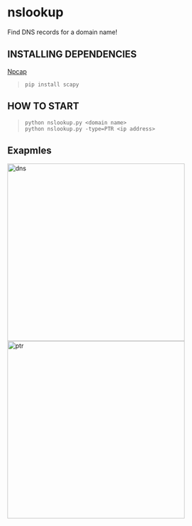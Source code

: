 # nslookup
Find DNS records for a domain name!

## INSTALLING DEPENDENCIES
[Npcap](https://npcap.com/#download "Npcap\n")
> `pip install scapy`


## HOW TO START
> `python nslookup.py <domain name>`  
> `python nslookup.py -type=PTR <ip address>`


## Exapmles
<img src="https://i.ibb.co/8ggwRr2/image.png" alt="dns" width="400"/>
<img src="https://i.ibb.co/9Vs4Yn5/image.png" alt="ptr" width="400"/>
